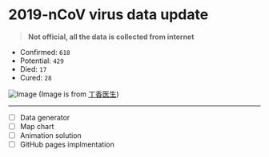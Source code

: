 # 2019-nCoV virus data update
> **Not official, all the data is collected from internet**

- Confirmed: `618`
- Potential: `429`
- Died: `17`
- Cured: `28`

![Image](https://img1.dxycdn.com/2020/0123/415/3392507170083204479-73.jpg)
(Image is from [丁香医生](https://3g.dxy.cn/newh5/view/pneumonia?from=timeline&isappinstalled=0&scene=2&clicktime=1579606478&enterid=1579606478))

---
- [ ] Data generator
- [ ] Map chart
- [ ] Animation solution
- [ ] GitHub pages implmentation